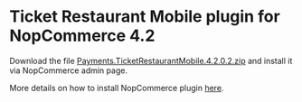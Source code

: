 # Ticket Restaurant Mobile plugin for NopCommerce 4.2

Download the file [Payments.TicketRestaurantMobile.4.2.0.2.zip](Payments.TicketRestaurantMobile.4.2.0.2.zip) and install it via NopCommerce admin page.

More details on how to install NopCommerce plugin [here](https://docs.nopcommerce.com/en/getting-started/advanced-configuration/plugins-in-nopcommerce.html).